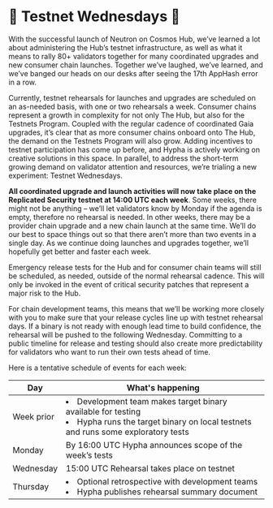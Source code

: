 # :ribbon: Testnet Wednesdays :ribbon:

With the successful launch of Neutron on Cosmos Hub, we’ve learned a lot about administering the Hub’s testnet infrastructure, as well as what it means to rally 80+ validators together for many coordinated upgrades and new consumer chain launches. Together we’ve laughed, we’ve learned, and we’ve banged our heads on our desks after seeing the 17th AppHash error in a row.

Currently, testnet rehearsals for launches and upgrades are scheduled on an as-needed basis, with one or two rehearsals a week. Consumer chains represent a growth in complexity for not only The Hub, but also for the Testnets Program. Coupled with the regular cadence of coordinated Gaia upgrades, it’s clear that as more consumer chains onboard onto The Hub, the demand on the Testnets Program will also grow. Adding incentives to testnet participation has come up before, and Hypha is actively working on creative solutions in this space. In parallel, to address the short-term growing demand on validator attention and resources, we’re trialing a new experiment: Testnet Wednesdays.

**All coordinated upgrade and launch activities will now take place on the Replicated Security testnet at 14:00 UTC each week**. Some weeks, there might not be anything – we’ll let validators know by Monday if the agenda is empty, therefore no rehearsal is needed. In other weeks, there may be a provider chain upgrade and a new chain launch at the same time. We’ll do our best to space things out so that there aren’t more than two events in a single day. As we continue doing launches and upgrades together, we’ll hopefully get better and faster each week.

Emergency release tests for the Hub and for consumer chain teams will still be scheduled, as needed, outside of the normal rehearsal cadence. This will only be invoked in the event of critical security patches that represent a major risk to the Hub.

For chain development teams, this means that we’ll be working more closely with you to make sure that your release cycles line up with testnet rehearsal days. If a binary is not ready with enough lead time to build confidence, the rehearsal will be pushed to the following Wednesday. Committing to a public timeline for release and testing should also create more predictability for validators who want to run their own tests ahead of time.

Here is a tentative schedule of events for each week:

| Day | What's happening |
| --- | ---------------- |
| Week prior | <li>Development team makes target binary available for testing</li> <li>Hypha runs the target binary on local testnets and runs some exploratory tests</li> |
| Monday | By 16:00 UTC Hypha announces scope of the week’s tests |
| Wednesday | 15:00 UTC Rehearsal takes place on testnet |
| Thursday | <li>Optional retrospective with development teams</li> <li>Hypha publishes rehearsal summary document</li> |
